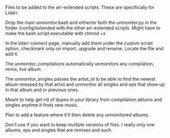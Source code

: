 Files to be added to the arr-extended scripts. These are specifically for Lidarr.

Drop the main unmonitor.bash and either/or both the unmonitor.py in the folder /config/extended with the other arr-extended scripts. Might have to make the bash script executable with chmod +x

In the lidarr connect page, manually add them under the custom script option, checkmark only on import, upgrade and rename. Locate the file and add it.

The unmonitor_compilations automatically unmonitors any compilation, remix, live album.

The unmonitor_singles passes the artist_id to be able to find the newest album released by that artist and unmonitor all singles and eps that show up in that album and or previous ones.

Meant to help get rid of dupes in your library from complilation ablums and singles anytime it finds new music.

Plan to add a feature where it'll then delete any unmonitored albums.

Don't use if you want to keep multiple versions of files. I really only one albums, eps and singles that are remixes and such.
